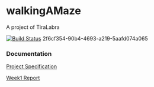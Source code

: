 # walkingAMaze
A project of TiraLabra

[![Build Status](https://travis-ci.org/yumoL/walkingAMaze.svg?branch=master)](https://travis-ci.org/yumoL/walkingAMaze)
2f6cf354-90b4-4693-a219-5aafd074a065

### Documentation

[Project Specification](https://github.com/yumoL/walkingAMaze/blob/master/documentation/Project_specification.md)

[Week1 Report](https://github.com/yumoL/walkingAMaze/blob/master/documentation/Weekly_reports/Weekly_report1.md)
